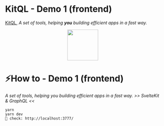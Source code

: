 # KitQL - Demo 1 (frontend)

[KitQL](https://github.com/jycouet/kitql#kitql), _A set of tools, helping **you** building efficient apps in a fast way._

<p align="center">
  <img src="../../logo.svg" width="100" />
</p>

# ⚡How to - Demo 1 (frontend)

_A set of tools, helping you building efficient apps in a fast way. >> SvelteKit & GraphQL <<_

```
yarn
yarn dev
🥳 check: http://localhost:3777/
```
